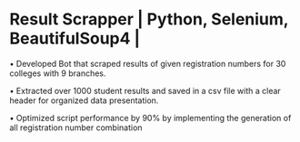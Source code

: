# Result Scrapper | Python, Selenium, BeautifulSoup4 |
• Developed Bot that scraped results of given registration numbers for 30 colleges with 9 branches.

• Extracted over 1000 student results and saved in a csv file with a clear header for organized data presentation.

• Optimized script performance by 90% by implementing the generation of all registration number combination
